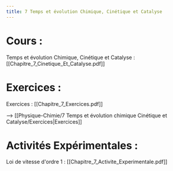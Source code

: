 ```yaml
---
title: 7 Temps et évolution Chimique, Cinétique et Catalyse
---
```

# Cours :
Temps et évolution Chimique, Cinétique et Catalyse : [[Chapitre_7_Cinetique_Et_Catalyse.pdf]]

# Exercices :
Exercices : [[Chapitre_7_Exercices.pdf]]

--> [[Physique-Chimie/7 Temps et évolution chimique Cinétique et Catalyse/Exercices|Exercices]]
# Activités Expérimentales :
Loi de vitesse d'ordre 1 : [[Chapitre_7_Activite_Experimentale.pdf]]